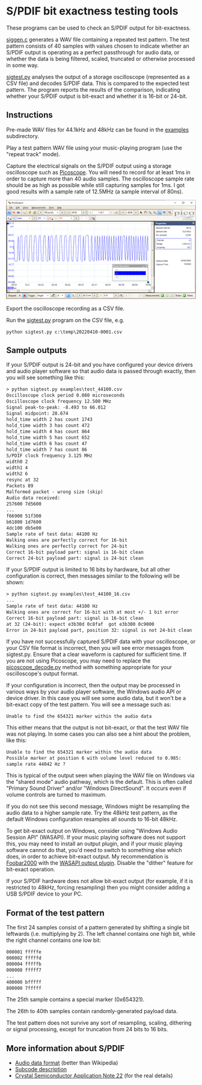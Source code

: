 
S/PDIF bit exactness testing tools
==================================

These programs can be used to check an S/PDIF output for bit-exactness.

[siggen.c](siggen.c) generates a WAV file containing a repeated test
pattern. The test pattern consists of 40 samples with values chosen
to indicate whether an S/PDIF output is operating as a perfect passthrough
for audio data, or whether the data is being filtered, scaled, truncated
or otherwise processed in some way.

[sigtest.py](sigtest.py) analyses the output of a storage oscilloscope
(represented as a CSV file) and decodes S/PDIF data. This is compared to
the expected test pattern. The program reports the results of the comparison,
indicating whether your S/PDIF output is bit-exact and whether it is 16-bit or 24-bit.

Instructions
------------

Pre-made WAV files for 44.1kHz and 48kHz can be found in the [examples](examples)
subdirectory.

Play a test pattern WAV file using your music-playing program (use the "repeat track" mode).

Capture the electrical signals on the S/PDIF output using a storage oscilloscope
such as [Picoscope](https://www.picotech.com/products/oscilloscope).
You will need to record for at least 1ms in order to capture
more than 40 audio samples. The oscilloscope sample rate should be as high as possible
while still capturing samples for 1ms. I got good results with a sample rate of 12.5MHz
(a sample interval of 80ns).

![Picoscope screenshot](/examples/osc.png)

Export the oscilloscope recording as a CSV file.

Run the [sigtest.py](sigtest.py) program on the CSV file, e.g.

    python sigtest.py c:\temp\20220410-0001.csv

Sample outputs
--------------

If your S/PDIF output is 24-bit and you have configured your device drivers and
audio player software so that audio data is passed through exactly,
then you will see something like this:

    > python sigtest.py examples\test_44100.csv
    Oscilloscope clock period 0.080 microseconds
    Oscilloscope clock frequency 12.500 MHz
    Signal peak-to-peak: -8.493 to 66.012
    Signal midpoint: 28.674
    hold_time width 2 has count 1743
    hold_time width 3 has count 472
    hold_time width 4 has count 864
    hold_time width 5 has count 652
    hold_time width 6 has count 47
    hold_time width 7 has count 86
    S/PDIF clock frequency 3.125 MHz
    width0 2
    width1 4
    width2 6
    resync at 32
    Packets 89
    Malformed packet - wrong size (skip)
    Audio data received:
    257600 7d5600
    ...
    f66900 51f300
    b61800 1d7600
    4dc100 db5e00
    Sample rate of test data: 44100 Hz
    Walking ones are perfectly correct for 16-bit
    Walking ones are perfectly correct for 24-bit
    Correct 16-bit payload part: signal is 16-bit clean
    Correct 24-bit payload part: signal is 24-bit clean

If your S/PDIF output is limited to 16 bits by hardware, but all other configuration
is correct, then messages similar to the following will be shown:

    > python sigtest.py examples\test_44100_16.csv
    ...
    Sample rate of test data: 44100 Hz
    Walking ones are correct for 16-bit with at most +/- 1 bit error
    Correct 16-bit payload part: signal is 16-bit clean
    at 32 (24-bit): expect e3b30d 0c8faf  got e3b300 0c9000
    Error in 24-bit payload part, position 32: signal is not 24-bit clean

If you have not successfully captured S/PDIF data with your oscilloscope,
or your CSV file format is incorrect, then you will see error messages
from sigtest.py. Ensure that a clear waveform is captured for sufficient time.
If you are not using Picoscope, you may need to replace the
[picoscope\_decode.py](picoscope_decode.py) method with something
appropriate for your oscilloscope's output format.

If your configuration is incorrect, then the output may be processed in various ways
by your audio player software, the Windows audio API or device driver. In this case you
will see some audio data, but it won't be a bit-exact copy of the test pattern.
You will see a message such as:

    Unable to find the 654321 marker within the audio data

This either means that the output is not bit-exact, or that the test WAV file was not
playing. In some cases you can also see a hint about the problem, like this:

    Unable to find the 654321 marker within the audio data
    Possible marker at position 6 with volume level reduced to 0.985: sample rate 44042 Hz ?

This is typical of the output seen when playing the WAV file on Windows via the
"shared mode" audio pathway, which is the default. This is often called
"Primary Sound Driver" and/or "Windows DirectSound". It occurs even if volume controls
are turned to maximum. 

If you do not see this second message, Windows might be resampling the audio data to
a higher sample rate. Try the 48kHz test pattern, as the default Windows configuration
resamples all sounds to 16-bit 48kHz.

To get bit-exact output on Windows, consider using "Windows Audio Session API" (WASAPI). If your music
playing software does not support this, you may need to install an output plugin, and if your
music playing software cannot do that, you'd need to switch to something else
which does, in order to achieve bit-exact output. My recommendation is
[Foobar2000](https://www.foobar2000.org/) with the
[WASAPI output plugin](https://www.foobar2000.org/components/view/foo_out_wasapi).
Disable the "dither" feature for bit-exact operation.

If your S/PDIF hardware does not allow bit-exact output (for example, if it is restricted
to 48kHz, forcing resampling) then you might consider adding a USB S/PDIF device to your PC.


Format of the test pattern
--------------------------

The first 24 samples consist of a pattern generated by shifting a single bit leftwards (i.e.
multiplying by 2). The left channel contains one high bit, while the right channel contains
one low bit:

    000001 fffffe
    000002 fffffd
    000004 fffffb
    000008 fffff7
    ...
    400000 bfffff
    800000 7fffff

The 25th sample contains a special marker (0x654321).

The 26th to 40th samples contain randomly-generated payload data.

The test pattern does not survive any sort of resampling, scaling, dithering
or signal processing, except for truncation from 24 bits to 16 bits.


More information about S/PDIF
-----------------------------

* [Audio data format](http://www.hardwarebook.info/S/PDIF) (better than Wikipedia)
* [Subcode description](https://www.minidisc.org/spdif_c_channel.html)
* [Crystal Semiconductor Application Note 22](https://www.minidisc.org/manuals/an22.pdf) (for the
  real details)

